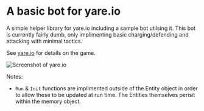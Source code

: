 # A basic bot for yare.io

A simple helper library for yare.io including a sample bot utilsing it.
This bot is currently fairly dumb, only implimenting basic charging/defending and attacking with minimal tactics.

See [yare.io](yare.io) for details on the game.

![Screenshot of yare.io](https://user-images.githubusercontent.com/887397/120892614-269fa700-c607-11eb-9308-907374787249.png)

Notes:
- `Run` & `Init` functions are implimented outside of the Entity object in order to allow these to be updated at run time. The Entities themselves perisit within the memory object.


